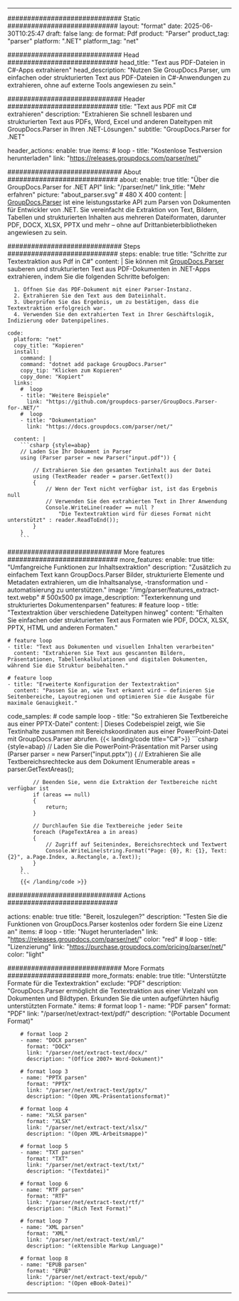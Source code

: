 


---
############################# Static ############################
layout: "format"
date:  2025-06-30T10:25:47
draft: false
lang: de
format: Pdf
product: "Parser"
product_tag: "parser"
platform: ".NET"
platform_tag: "net"

############################# Head ############################
head_title: "Text aus PDF-Dateien in C#-Apps extrahieren"
head_description: "Nutzen Sie GroupDocs.Parser, um einfachen oder strukturierten Text aus PDF-Dateien in C#-Anwendungen zu extrahieren, ohne auf externe Tools angewiesen zu sein."

############################# Header ############################
title: "Text aus PDF mit C# extrahieren" 
description: "Extrahieren Sie schnell lesbaren und strukturierten Text aus PDFs, Word, Excel und anderen Dateitypen mit GroupDocs.Parser in Ihren .NET-Lösungen."
subtitle: "GroupDocs.Parser for .NET" 

header_actions:
  enable: true
  items:
    #  loop
    - title: "Kostenlose Testversion herunterladen"
      link: "https://releases.groupdocs.com/parser/net/"
      
############################# About ############################
about:
    enable: true
    title: "Über die GroupDocs.Parser for .NET API"
    link: "/parser/net/"
    link_title: "Mehr erfahren"
    picture: "about_parser.svg" # 480 X 400
    content: |
       [GroupDocs.Parser](/parser/net/) ist eine leistungsstarke API zum Parsen von Dokumenten für Entwickler von .NET. Sie vereinfacht die Extraktion von Text, Bildern, Tabellen und strukturierten Inhalten aus mehreren Dateiformaten, darunter PDF, DOCX, XLSX, PPTX und mehr – ohne auf Drittanbieterbibliotheken angewiesen zu sein.

############################# Steps ############################
steps:
    enable: true
    title: "Schritte zur Textextraktion aus Pdf in C#"
    content: |
      Sie können mit [GroupDocs.Parser](/parser/net/) sauberen und strukturierten Text aus PDF-Dokumenten in .NET-Apps extrahieren, indem Sie die folgenden Schritte befolgen:
      
      1. Öffnen Sie das PDF-Dokument mit einer Parser-Instanz.
      2. Extrahieren Sie den Text aus dem Dateiinhalt.
      3. Überprüfen Sie das Ergebnis, um zu bestätigen, dass die Textextraktion erfolgreich war.
      4. Verwenden Sie den extrahierten Text in Ihrer Geschäftslogik, Indizierung oder Datenpipelines.
   
    code:
      platform: "net"
      copy_title: "Kopieren"
      install:
        command: |
        command: "dotnet add package GroupDocs.Parser"
        copy_tip: "Klicken zum Kopieren"
        copy_done: "Kopiert"
      links:
        #  loop
        - title: "Weitere Beispiele"
          link: "https://github.com/groupdocs-parser/GroupDocs.Parser-for-.NET/"
        #  loop
        - title: "Dokumentation"
          link: "https://docs.groupdocs.com/parser/net/"
          
      content: |
        ```csharp {style=abap}
        // Laden Sie Ihr Dokument in Parser
        using (Parser parser = new Parser("input.pdf")) {

            // Extrahieren Sie den gesamten Textinhalt aus der Datei
            using (TextReader reader = parser.GetText()) 
            {
                // Wenn der Text nicht verfügbar ist, ist das Ergebnis null
                // Verwenden Sie den extrahierten Text in Ihrer Anwendung
                Console.WriteLine(reader == null ? 
                    "Die Textextraktion wird für dieses Format nicht unterstützt" : reader.ReadToEnd());
            }
        }
        ```  

############################# More features ############################
more_features:
  enable: true
  title: "Umfangreiche Funktionen zur Inhaltsextraktion"
  description: "Zusätzlich zu einfachem Text kann GroupDocs.Parser Bilder, strukturierte Elemente und Metadaten extrahieren, um die Inhaltsanalyse, -transformation und -automatisierung zu unterstützen."
  image: "/img/parser/features_extract-text.webp" # 500x500 px
  image_description: "Texterkennung und strukturiertes Dokumentenparsen"
  features:
    # feature loop
    - title: "Textextraktion über verschiedene Dateitypen hinweg"
      content: "Erhalten Sie einfachen oder strukturierten Text aus Formaten wie PDF, DOCX, XLSX, PPTX, HTML und anderen Formaten."

    # feature loop
    - title: "Text aus Dokumenten und visuellen Inhalten verarbeiten"
      content: "Extrahieren Sie Text aus gescannten Bildern, Präsentationen, Tabellenkalkulationen und digitalen Dokumenten, während Sie die Struktur beibehalten."

    # feature loop
    - title: "Erweiterte Konfiguration der Textextraktion"
      content: "Passen Sie an, wie Text erkannt wird – definieren Sie Seitenbereiche, Layoutregionen und optimieren Sie die Ausgabe für maximale Genauigkeit."
      
  code_samples:
    # code sample loop
    - title: "So extrahieren Sie Textbereiche aus einer PPTX-Datei"
      content: |
        Dieses Codebeispiel zeigt, wie Sie Textinhalte zusammen mit Bereichskoordinaten aus einer PowerPoint-Datei mit GroupDocs.Parser abrufen.
        {{< landing/code title="C#">}}
        ```csharp {style=abap}
        //  Laden Sie die PowerPoint-Präsentation mit Parser
        using (Parser parser = new Parser("input.pptx"))
        {
            // Extrahieren Sie alle Textbereichsrechtecke aus dem Dokument
            IEnumerable<PageTextArea> areas = parser.GetTextAreas();

            // Beenden Sie, wenn die Extraktion der Textbereiche nicht verfügbar ist
            if (areas == null)
            {
                return;
            }

            // Durchlaufen Sie die Textbereiche jeder Seite
            foreach (PageTextArea a in areas)
            {
                // Zugriff auf Seitenindex, Bereichsrechteck und Textwert
                Console.WriteLine(string.Format("Page: {0}, R: {1}, Text: {2}", a.Page.Index, a.Rectangle, a.Text));
            }
        }
        ```
        {{< /landing/code >}}


############################# Actions ############################

actions:
  enable: true
  title: "Bereit, loszulegen?"
  description: "Testen Sie die Funktionen von GroupDocs.Parser kostenlos oder fordern Sie eine Lizenz an"
  items:
    #  loop
    - title: "Nuget herunterladen"
      link: "https://releases.groupdocs.com/parser/net/"
      color: "red"
        #  loop
    - title: "Lizenzierung"
      link: "https://purchase.groupdocs.com/pricing/parser/net/"
      color: "light"


############################# More Formats #####################
more_formats:
    enable: true
    title: "Unterstützte Formate für die Textextraktion"
    exclude: "PDF"
    description: "GroupDocs.Parser ermöglicht die Textextraktion aus einer Vielzahl von Dokumenten und Bildtypen. Erkunden Sie die unten aufgeführten häufig unterstützten Formate."
    items: 
        # format loop 1
        - name: "PDF parsen"
          format: "PDF"
          link: "/parser/net/extract-text/pdf/"
          description: "(Portable Document Format)"
          
        # format loop 2
        - name: "DOCX parsen"
          format: "DOCX"
          link: "/parser/net/extract-text/docx/"
          description: "(Office 2007+ Word-Dokument)"
          
        # format loop 3
        - name: "PPTX parsen"
          format: "PPTX"
          link: "/parser/net/extract-text/pptx/"
          description: "(Open XML-Präsentationsformat)"
          
        # format loop 4
        - name: "XLSX parsen"
          format: "XLSX"
          link: "/parser/net/extract-text/xlsx/"
          description: "(Open XML-Arbeitsmappe)"
          
        # format loop 5
        - name: "TXT parsen"
          format: "TXT"
          link: "/parser/net/extract-text/txt/"
          description: "(Textdatei)"
          
        # format loop 6
        - name: "RTF parsen"
          format: "RTF"
          link: "/parser/net/extract-text/rtf/"
          description: "(Rich Text Format)"
          
        # format loop 7
        - name: "XML parsen"
          format: "XML"
          link: "/parser/net/extract-text/xml/"
          description: "(eXtensible Markup Language)"
          
        # format loop 8
        - name: "EPUB parsen"
          format: "EPUB"
          link: "/parser/net/extract-text/epub/"
          description: "(Open eBook-Datei)"
         
          

---